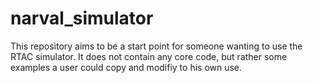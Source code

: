# narval_simulator

This repository aims to be a start point for someone wanting to use the RTAC
simulator. It does not contain any core code, but rather some examples a user
could copy and  modifiy to his own use.

